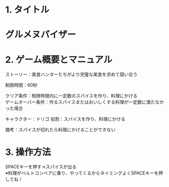 # 1. タイトル
<h1>グルメヌパイザー</h1>

# 2. ゲーム概要とマニュアル

ストーリー：美食ハンターたちがより完璧な美食を求めて競い合う

制限時間：60秒

クリア条件：制限時間内に一定数のスパイスを作り、料理にかける<br>
ゲームオーバー条件：作るスパイスまたはおいしくする料理が一定数に満たなかった場合

キャラクター：ドリゴ
役割：スパイスを作り、料理にかける

備考：スパイスが切れたら料理にかけることができない

# 3. 操作方法

SPACEキーを押す→スパイスが出る<br>
※料理がベルトコンベアに乗り、やってくるからタイミングよくSPACEキーを押してね！


 


